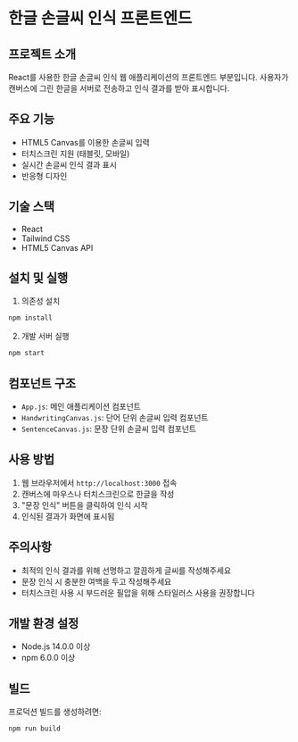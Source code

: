 # 한글 손글씨 인식 프론트엔드

## 프로젝트 소개
React를 사용한 한글 손글씨 인식 웹 애플리케이션의 프론트엔드 부분입니다. 사용자가 캔버스에 그린 한글을 서버로 전송하고 인식 결과를 받아 표시합니다.

## 주요 기능
- HTML5 Canvas를 이용한 손글씨 입력
- 터치스크린 지원 (태블릿, 모바일)
- 실시간 손글씨 인식 결과 표시
- 반응형 디자인

## 기술 스택
- React
- Tailwind CSS
- HTML5 Canvas API

## 설치 및 실행
1. 의존성 설치
```bash
npm install
```

2. 개발 서버 실행
```bash
npm start
```

## 컴포넌트 구조
- `App.js`: 메인 애플리케이션 컴포넌트
- `HandwritingCanvas.js`: 단어 단위 손글씨 입력 컴포넌트
- `SentenceCanvas.js`: 문장 단위 손글씨 입력 컴포넌트

## 사용 방법
1. 웹 브라우저에서 `http://localhost:3000` 접속
2. 캔버스에 마우스나 터치스크린으로 한글을 작성
3. "문장 인식" 버튼을 클릭하여 인식 시작
4. 인식된 결과가 화면에 표시됨

## 주의사항
- 최적의 인식 결과를 위해 선명하고 깔끔하게 글씨를 작성해주세요
- 문장 인식 시 충분한 여백을 두고 작성해주세요
- 터치스크린 사용 시 부드러운 필압을 위해 스타일러스 사용을 권장합니다

## 개발 환경 설정
- Node.js 14.0.0 이상
- npm 6.0.0 이상

## 빌드
프로덕션 빌드를 생성하려면:
```bash
npm run build
```
